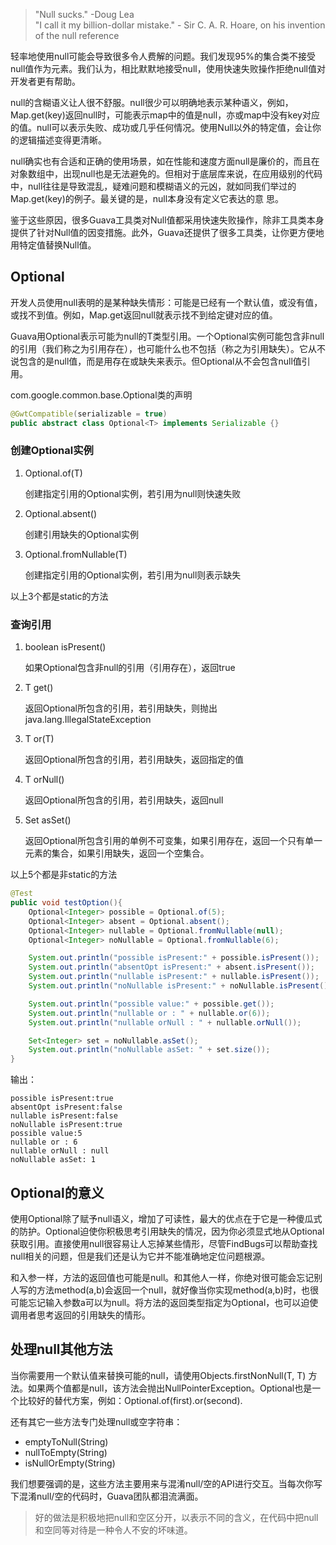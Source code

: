 > "Null sucks." -Doug Lea  
> "I call it my billion-dollar mistake." - Sir C. A. R. Hoare, on his invention of the null reference

轻率地使用null可能会导致很多令人费解的问题。我们发现95%的集合类不接受null值作为元素。我们认为，相比默默地接受null，使用快速失败操作拒绝null值对开发者更有帮助。

null的含糊语义让人很不舒服。null很少可以明确地表示某种语义，例如，Map.get(key)返回null时，可能表示map中的值是null，亦或map中没有key对应的值。null可以表示失败、成功或几乎任何情况。使用Null以外的特定值，会让你的逻辑描述变得更清晰。

null确实也有合适和正确的使用场景，如在性能和速度方面null是廉价的，而且在对象数组中，出现null也是无法避免的。但相对于底层库来说，在应用级别的代码中，null往往是导致混乱，疑难问题和模糊语义的元凶，就如同我们举过的Map.get(key)的例子。最关键的是，null本身没有定义它表达的意
思。

鉴于这些原因，很多Guava工具类对Null值都采用快速失败操作，除非工具类本身提供了针对Null值的因变措施。此外，Guava还提供了很多工具类，让你更方便地用特定值替换Null值。

## Optional

开发人员使用null表明的是某种缺失情形：可能是已经有一个默认值，或没有值，或找不到值。例如，Map.get返回null就表示找不到给定键对应的值。

Guava用Optional<T>表示可能为null的T类型引用。一个Optional实例可能包含非null的引用（我们称之为引用存在），也可能什么也不包括（称之为引用缺失）。它从不说包含的是null值，而是用存在或缺失来表示。但Optional从不会包含null值引用。

com.google.common.base.Optional<T>类的声明

```java
@GwtCompatible(serializable = true)
public abstract class Optional<T> implements Serializable {}
```

### 创建Optional实例

1. Optional.of(T)

    创建指定引用的Optional实例，若引用为null则快速失败

2. Optional.absent()

    创建引用缺失的Optional实例

3. Optional.fromNullable(T)

    创建指定引用的Optional实例，若引用为null则表示缺失

以上3个都是static的方法

### 查询引用

1. boolean isPresent()

    如果Optional包含非null的引用（引用存在），返回true

2. T get()

    返回Optional所包含的引用，若引用缺失，则抛出java.lang.IllegalStateException

3. T or(T)

    返回Optional所包含的引用，若引用缺失，返回指定的值

4. T orNull()

    返回Optional所包含的引用，若引用缺失，返回null

5. Set<T> asSet()

    返回Optional所包含引用的单例不可变集，如果引用存在，返回一个只有单一元素的集合，如果引用缺失，返回一个空集合。

以上5个都是非static的方法

```java
@Test
public void testOption(){
    Optional<Integer> possible = Optional.of(5);
    Optional<Integer> absent = Optional.absent();
    Optional<Integer> nullable = Optional.fromNullable(null);
    Optional<Integer> noNullable = Optional.fromNullable(6);

    System.out.println("possible isPresent:" + possible.isPresent());
    System.out.println("absentOpt isPresent:" + absent.isPresent());
    System.out.println("nullable isPresent:" + nullable.isPresent());
    System.out.println("noNullable isPresent:" + noNullable.isPresent());

    System.out.println("possible value:" + possible.get());
    System.out.println("nullable or : " + nullable.or(6));
    System.out.println("nullable orNull : " + nullable.orNull());

    Set<Integer> set = noNullable.asSet();
    System.out.println("noNullable asSet: " + set.size());
}
```

输出：

```
possible isPresent:true
absentOpt isPresent:false
nullable isPresent:false
noNullable isPresent:true
possible value:5
nullable or : 6
nullable orNull : null
noNullable asSet: 1
```

## Optional的意义

使用Optional除了赋予null语义，增加了可读性，最大的优点在于它是一种傻瓜式的防护。Optional迫使你积极思考引用缺失的情况，因为你必须显式地从Optional获取引用。直接使用null很容易让人忘掉某些情形，尽管FindBugs可以帮助查找null相关的问题，但是我们还是认为它并不能准确地定位问题根源。

和入参一样，方法的返回值也可能是null。和其他人一样，你绝对很可能会忘记别人写的方法method(a,b)会返回一个null，就好像当你实现method(a,b)时，也很可能忘记输入参数a可以为null。将方法的返回类型指定为Optional，也可以迫使调用者思考返回的引用缺失的情形。

## 处理null其他方法

当你需要用一个默认值来替换可能的null，请使用Objects.firstNonNull(T, T) 方法。如果两个值都是null，该方法会抛出NullPointerException。Optional也是一个比较好的替代方案，例如：Optional.of(first).or(second).

还有其它一些方法专门处理null或空字符串：

* emptyToNull(String)
* nullToEmpty(String)
* isNullOrEmpty(String)

我们想要强调的是，这些方法主要用来与混淆null/空的API进行交互。当每次你写下混淆null/空的代码时，Guava团队都泪流满面。

> 好的做法是积极地把null和空区分开，以表示不同的含义，在代码中把null和空同等对待是一种令人不安的坏味道。
